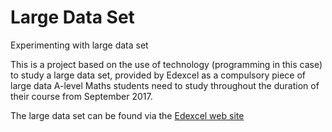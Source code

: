 # Large Data Set
Experimenting with large data set

This is a project based on the use of technology (programming in this case) to study a large data set, provided by Edexcel as a compulsory piece of large data A-level Maths students need to study throughout the duration of their course from September 2017.

The large data set can be found via the [Edexcel web site](https://qualifications.pearson.com/en/qualifications/edexcel-a-levels/mathematics-2017.coursematerials.html#filterQuery=category:Pearson-UK:Category%2FSpecification-and-sample-assessments)